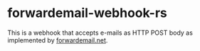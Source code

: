 # forwardemail-webhook-rs

This is a webhook that accepts e-mails as HTTP POST body as implemented by [forwardemail.net](https://forwardemail.net/en/faq#do-you-support-webhooks).

